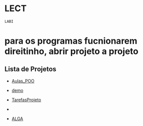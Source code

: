 # LECT

```bash
LABI
```



# para os programas fucnionarem direitinho, abrir projeto a projeto



        

## Lista de Projetos
  - [Aulas_POO]()
  - [demo]()
  - [TarefasProjeto]()
  
  - []()
  - [ALGA]()
 
